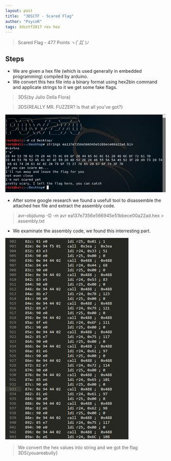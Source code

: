 ```yaml
---
layout: post
title:  "3DSCTF - Scared Flag"
author: "PsycoR"
tags: 3dsctf2017 rev hex
---
```


>  Scared Flag - 477 Points
ヽ(ﾟДﾟ)ﾉ




## Steps
- We are given a hex file (which is used generally in embedded programming) compiled by arduino.
- We convert this hex file into a binary format using hex2bin command and applicate strings to it we get some fake flags.
> 3DS{by Julio Della Flora}


> 3DS{REALLY MR. FUZZER? Is that all you've got?}

 ![](https://github.com/pow270/pow270.github.io/blob/master/_posts/pictures/1.PNG?raw=true)


- After some google research we found a usefull tool to disassemble the attached hex file and extract the assembly code.
> avr-objdump -D -m avr ea137e7356e566945e51bbece00a22ad.hex > assembly.txt

- We examinate the assembly code, we found this interresting part.

 ![](https://github.com/pow270/pow270.github.io/blob/master/_posts/pictures/2.PNG?raw=true)
 
 > We convert the hex values into string and we got the flag 3DS{youareabully}
